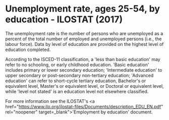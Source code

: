 # Unemployment rate, ages 25-54, by education - ILOSTAT (2017)

The unemployment rate is the number of persons who are unemployed as a percent of the total number of employed and unemployed persons (i.e., the labour force). Data by level of education are provided on the highest level of education completed.

According to the ISCED-11 classification, a 'less than basic education' may refer to no schooling, or early childhood education.  'Basic education' includes primary or lower secondary education; 'Intermediate education' to upper secondary or post-secondary non-tertiary education; 'Advanced education' can refer to short-cycle tertiary education, Bachelor's or equivalent level, Master's or equivalent level, or Doctoral or equivalent level, while 'level not stated' is an education level not elsewhere classified. 

For more information see the ILOSTAT's <a href="https://www.ilo.org/ilostat-files/Documents/description_EDU_EN.pdf" rel="noopener" target=_blank">'Employment by education' document</a>. 